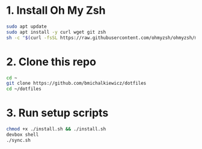 # 1. Install Oh My Zsh
```bash
sudo apt update
sudo apt install -y curl wget git zsh
sh -c "$(curl -fsSL https://raw.githubusercontent.com/ohmyzsh/ohmyzsh/master/tools/install.sh)"
```

# 2. Clone this repo
```bash
cd ~
git clone https://github.com/bmichalkiewicz/dotfiles
cd ~/dotfiles
```

# 3. Run setup scripts
```bash
chmod +x ./install.sh && ./install.sh
devbox shell
./sync.sh
```
